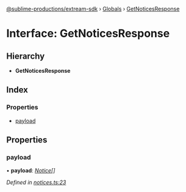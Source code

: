 [@sublime-productions/extream-sdk](../README.md) › [Globals](../globals.md) › [GetNoticesResponse](getnoticesresponse.md)

# Interface: GetNoticesResponse

## Hierarchy

* **GetNoticesResponse**

## Index

### Properties

* [payload](getnoticesresponse.md#payload)

## Properties

###  payload

• **payload**: *[Notice](notice.md)[]*

*Defined in [notices.ts:23](https://github.com/Extream-SaaS/ex-sdk/blob/775f75c/src/notices.ts#L23)*
